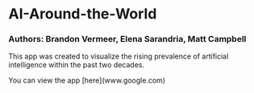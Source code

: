 # AI-Around-the-World
### Authors: Brandon Vermeer, Elena Sarandria, Matt Campbell
This app was created to visualize the rising prevalence of artificial intelligence within the past two decades.
<div></div>
You can view the app [here](www.google.com) 

